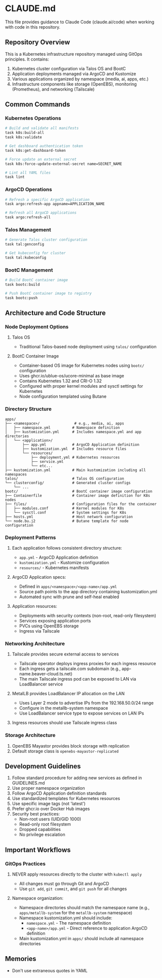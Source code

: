 # CLAUDE.md

This file provides guidance to Claude Code (claude.ai/code) when working with code in this repository.

## Repository Overview

This is a Kubernetes infrastructure repository managed using GitOps principles. It contains:

1. Kubernetes cluster configuration via Talos OS and BootC
2. Application deployments managed via ArgoCD and Kustomize
3. Various applications organized by namespace (media, ai, apps, etc.)
4. Infrastructure components like storage (OpenEBS), monitoring (Prometheus), and networking (Tailscale)

## Common Commands

### Kubernetes Operations

```bash
# Build and validate all manifests
task k8s:build-all
task k8s:validate

# Get dashboard authentication token
task k8s:get-dashboard-token

# Force update an external secret
task k8s:force-update-external-secret name=SECRET_NAME

# Lint all YAML files
task lint
```

### ArgoCD Operations

```bash
# Refresh a specific ArgoCD application
task argo:refresh-app appname=APPLICATION_NAME

# Refresh all ArgoCD applications
task argo:refresh-all
```

### Talos Management

```bash
# Generate Talos cluster configuration
task tal:genconfig

# Get kubeconfig for cluster
task tal:kubeconfig
```

### BootC Management

```bash
# Build BootC container image
task bootc:build

# Push BootC container image to registry
task bootc:push
```

## Architecture and Code Structure

### Node Deployment Options

1. Talos OS
   - Traditional Talos-based node deployment using `talos/` configuration

2. BootC Container Image
   - Container-based OS image for Kubernetes nodes using `bootc/` configuration
   - Uses ghcr.io/ublue-os/ucore-minimal as base image
   - Contains Kubernetes 1.32 and CRI-O 1.32
   - Configured with proper kernel modules and sysctl settings for Kubernetes
   - Node configuration templated using Butane

### Directory Structure

```
apps/
├── <namespace>/                # e.g., media, ai, apps
│   ├── namespace.yml          # Namespace definition
│   ├── kustomization.yml      # Includes namespace.yml and app directories
│   └── <application>/
│       ├── app.yml            # ArgoCD Application definition
│       ├── kustomization.yml  # Includes resource files
│       └── resources/
│           ├── deployment.yml # Kubernetes resources
│           ├── service.yml
│           └── etc...
├── kustomization.yml          # Main kustomization including all namespaces
talos/                         # Talos OS configuration
└── clusterconfig/             # Generated cluster configs
    └── ...
bootc/                         # BootC container image configuration
├── Containerfile              # Container image definition for K8s nodes
├── files/                     # Configuration files for the container
│   ├── modules.conf           # Kernel modules for K8s
│   └── sysctl.conf            # System settings for K8s
├── hosts.yml                  # Host network configuration
└── node.bu.j2                 # Butane template for node configuration
```

### Deployment Patterns

1. Each application follows consistent directory structure:
   - `app.yml` - ArgoCD Application definition
   - `kustomization.yml` - Kustomize configuration
   - `resources/` - Kubernetes manifests

2. ArgoCD Application specs:
   - Defined in `apps/<namespace>/<app-name>/app.yml`
   - Source path points to the app directory containing kustomization.yml
   - Automated sync with prune and self-heal enabled

3. Application resources:
   - Deployments with security contexts (non-root, read-only filesystem)
   - Services exposing application ports
   - PVCs using OpenEBS storage
   - Ingress via Tailscale

### Networking Architecture

1. Tailscale provides secure external access to services
   - Tailscale operator deploys ingress proxies for each ingress resource
   - Each ingress gets a tailscale.com subdomain (e.g., app-name.beaver-cloud.ts.net)
   - The main Tailscale ingress pod can be exposed to LAN via LoadBalancer service

2. MetalLB provides LoadBalancer IP allocation on the LAN
   - Uses Layer 2 mode to advertise IPs from the 192.168.50.0/24 range
   - Configure in the metallb-system namespace
   - Use LoadBalancer service type to expose services on LAN IPs

3. Ingress resources should use Tailscale ingress class

### Storage Architecture

1. OpenEBS Mayastor provides block storage with replication
2. Default storage class is `openebs-mayastor-replicated`

## Development Guidelines

1. Follow standard procedure for adding new services as defined in GUIDELINES.md
2. Use proper namespace organization
3. Follow ArgoCD Application definition standards
4. Use standardized templates for Kubernetes resources
5. Use specific image tags (not 'latest')
6. Prefer ghcr.io over Docker Hub images
7. Security best practices:
   - Non-root users (UID/GID 1000)
   - Read-only root filesystem
   - Dropped capabilities
   - No privilege escalation

## Important Workflows

### GitOps Practices

1. NEVER apply resources directly to the cluster with `kubectl apply`
   - All changes must go through Git and ArgoCD
   - Use `git add`, `git commit`, and `git push` for all changes

2. Namespace organization:
   - Namespace directories should match the namespace name (e.g., `apps/metallb-system` for the `metallb-system` namespace)
   - Namespace kustomization.yml should include:
     - `namespace.yml` - The namespace definition
     - `<app-name>/app.yml` - Direct reference to application ArgoCD definition
   - Main kustomization.yml in `apps/` should include all namespace directories

## Memories

- Don't use extraneous quotes in YAML